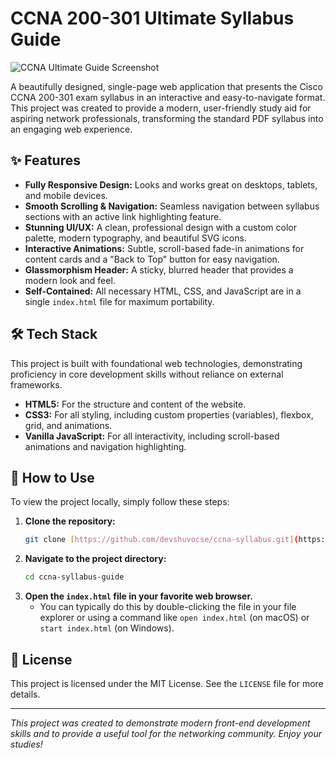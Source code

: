 
# CCNA 200-301 Ultimate Syllabus Guide

![CCNA Ultimate Guide Screenshot](https://placehold.co/800x400/4f46e5/ffffff?text=CCNA+Syllabus+Guide)

A beautifully designed, single-page web application that presents the Cisco CCNA 200-301 exam syllabus in an interactive and easy-to-navigate format. This project was created to provide a modern, user-friendly study aid for aspiring network professionals, transforming the standard PDF syllabus into an engaging web experience.

## ✨ Features

- **Fully Responsive Design:** Looks and works great on desktops, tablets, and mobile devices.
- **Smooth Scrolling & Navigation:** Seamless navigation between syllabus sections with an active link highlighting feature.
- **Stunning UI/UX:** A clean, professional design with a custom color palette, modern typography, and beautiful SVG icons.
- **Interactive Animations:** Subtle, scroll-based fade-in animations for content cards and a "Back to Top" button for easy navigation.
- **Glassmorphism Header:** A sticky, blurred header that provides a modern look and feel.
- **Self-Contained:** All necessary HTML, CSS, and JavaScript are in a single `index.html` file for maximum portability.

## 🛠️ Tech Stack

This project is built with foundational web technologies, demonstrating proficiency in core development skills without reliance on external frameworks.

- **HTML5:** For the structure and content of the website.
- **CSS3:** For all styling, including custom properties (variables), flexbox, grid, and animations.
- **Vanilla JavaScript:** For all interactivity, including scroll-based animations and navigation highlighting.

## 🚀 How to Use

To view the project locally, simply follow these steps:

1.  **Clone the repository:**
    ```bash
    git clone [https://github.com/devshuvocse/ccna-syllabus.git](https://github.com/devshuvocse/ccna-syllabus.git)
    ```
2.  **Navigate to the project directory:**
    ```bash
    cd ccna-syllabus-guide
    ```
3.  **Open the `index.html` file in your favorite web browser.**
    - You can typically do this by double-clicking the file in your file explorer or using a command like `open index.html` (on macOS) or `start index.html` (on Windows).

## 📄 License

This project is licensed under the MIT License. See the `LICENSE` file for more details.

---

*This project was created to demonstrate modern front-end development skills and to provide a useful tool for the networking community. Enjoy your studies!*
